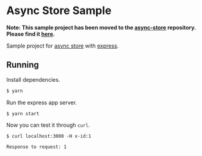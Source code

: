 # Async Store Sample

**Note: This sample project has been moved to the [async-store](https://github.com/leapfrogtechnology/async-store) repository. Please find it [here](https://github.com/leapfrogtechnology/async-store/tree/master/examples/express-ts).**

Sample project for [async store](https://github.com/leapfrogtechnology/async-store) with [express](https://expressjs.com/). 

## Running
Install dependencies. 
```bash
$ yarn
```
Run the express app server. 
```
$ yarn start
```
Now you can test it through `curl`.
```
$ curl localhost:3000 -H x-id:1
```
```
Response to request: 1
```
